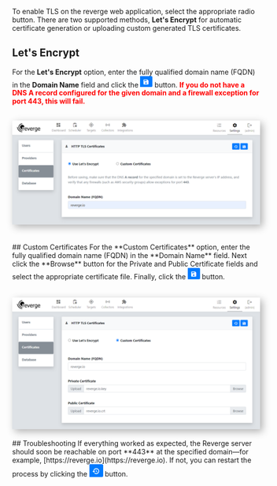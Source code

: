 To enable TLS on the reverge web application, select the appropriate radio button. There are two supported methods, **Let's Encrypt** for automatic certificate generation or uploading custom generated TLS certificates.
<br>
## Let's Encrypt
For the **Let's Encrypt** option, enter the fully qualified domain name (FQDN) in the **Domain Name** field and click the <img src="../../assets/save_btn.png" alt="Save button" width="25">  button. <span style="color: red;">**If you do not have a DNS A record configured for the given domain and a firewall exception for port 443, this will fail.**</span>
<br>
<br>
<center>
<img src="../../assets/settings_cert_le.png" alt="Lets Encrypt Cert" width="750" style="box-shadow: 5px 5px 15px rgba(0, 0, 0, 0.3);">
</center>
<br>
<br>
## Custom Certificates
For the **Custom Certificates** option, enter the fully qualified domain name (FQDN) in the **Domain Name** field. Next click the **Browse** button for the Private and Public Certificate fields and select the appropriate certificate file. Finally, click the <img src="../../assets/save_btn.png" alt="Save button" width="25">  button.
<br>
<br>
<br>
<center>
<img src="../../assets/settings_cert_custom.png" alt="Custom Certs" width="750" style="box-shadow: 5px 5px 15px rgba(0, 0, 0, 0.3);">
</center>
<br>
## Troubleshooting
If everything worked as expected, the Reverge server should soon be reachable on port **443** at the specified domain—for example, [https://reverge.io](https://reverge.io). If not, you can restart the process by clicking the <img src="../../assets/reset_btn.png" alt="Save button" width="28"> button.
